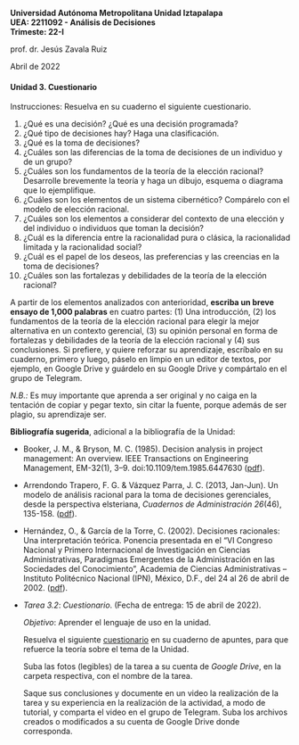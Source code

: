 **Universidad Autónoma Metropolitana Unidad Iztapalapa**  
**UEA: 2211092 - Análisis de Decisiones**  
**Trimeste: 22-I**  

prof. dr. Jesús Zavala Ruiz  

Abril de 2022  

#### Unidad 3. Cuestionario

Instrucciones: Resuelva en su cuaderno el siguiente cuestionario. 

1. ¿Qué es una decisión? ¿Qué es una decisión programada?  
2. ¿Qué tipo de decisiones hay? Haga una clasificación.  
3. ¿Qué es la toma de decisiones?  
4. ¿Cuáles son las diferencias de la toma de decisiones de un individuo y de un grupo?  
5. ¿Cuáles son los fundamentos de la teoría de la elección racional? Desarrolle brevemente la teoría y haga un dibujo, esquema o diagrama que lo ejemplifique.  
6. ¿Cuáles son los elementos de un sistema cibernético? Compárelo con el modelo de elección racional.  
7. ¿Cuáles son los elementos a considerar del contexto de una elección y del individuo o individuos que toman la decisión?  
8. ¿Cuál es la diferencia entre la racionalidad pura o clásica, la racionalidad limitada y la racionalidad social?  
9. ¿Cuál es el papel de los deseos, las preferencias y las creencias en la toma de decisiones?
10. ¿Cuáles son las fortalezas y debilidades de la teoría de la elección racional?  

A partir de los elementos analizados con anterioridad, **escriba un breve ensayo de 1,000 palabras** en cuatro partes: (1) Una introducción, (2) los fundamentos de la teoría de la elección racional para elegir la mejor alternativa en un contexto gerencial, (3) su opinión personal en forma de fortalezas y debilidades de la teoría de la elección racional y (4) sus conclusiones. Si prefiere, y quiere reforzar su aprendizaje, escríbalo en su cuaderno, primero y luego, páselo en limpio en un editor de textos, por ejemplo, en Google Drive y guárdelo en su Google Drive y compártalo en el grupo de Telegram.

*N.B.:* Es muy importante que aprenda a ser original y no caiga en la tentación de copiar y pegar texto, sin citar la fuente, porque además de ser plagio, su aprendizaje ser.    

**Bibliografía sugerida**, adicional a la bibliografía de la Unidad:
  - Booker, J. M., & Bryson, M. C. (1985). Decision analysis in project management: An overview. IEEE Transactions on Engineering Management, EM-32(1), 3–9. doi:10.1109/tem.1985.6447630 ([pdf](https://sci-hub.ru/10.1109/tem.1985.6447630)).  
  - Arrendondo Trapero, F. G. & Vázquez Parra, J. C. (2013, Jan-Jun). Un modelo de análisis racional para la toma de decisiones gerenciales, desde la perspectiva elsteriana, *Cuadernos de Administración 26*(46), 135-158. ([pdf](http://www.scielo.org.co/pdf/cadm/v26n46/v26n46a07.pdf)).  
  - Hernández, O., & García de la Torre, C. (2002). Decisiones racionales: Una interpretación teórica. Ponencia presentada en el “VI Congreso Nacional y Primero Internacional de Investigación en Ciencias Administrativas, Paradigmas Emergentes de la Administración en las Sociedades del Conocimiento”, Academia de Ciencias Administrativas – Instituto Politécnico Nacional (IPN), México, D.F., del 24 al 26 de abril de 2002. ([pdf](http://acacia.org.mx/busqueda/pdf/01-4.pdf)).  




- *Tarea 3.2*: *Cuestionario*. (Fecha de entrega: 15 de abril de 2022).  

  *Objetivo*: Aprender el lenguaje de uso en la unidad.
  
  Resuelva el siguiente [cuestionario]() en su cuaderno de apuntes, para que refuerce la teoría sobre el tema de la Unidad.  
  
  Suba las fotos (legibles) de la tarea a su cuenta de *Google Drive*, en la carpeta respectiva, con el nombre de la tarea.  
  
  Saque sus conclusiones y documente en un video la realización de la tarea y su experiencia en la realización de la actividad, a modo de tutorial, y comparta el video en el grupo de Telegram. Suba los archivos creados o modificados a su cuenta de Google Drive donde corresponda.  
